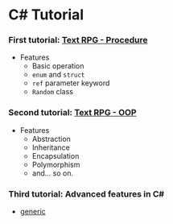 # C# Tutorial
### First tutorial: [Text RPG - Procedure](src/procedure/TextRPG.cs)
- Features
  - Basic operation
  - `enum` and `struct`
  - `ref` parameter keyword
  - `Random` class
### Second tutorial: [Text RPG - OOP](src/oop/TextRPG.cs)
- Features
  - Abstraction
  - Inheritance
  - Encapsulation
  - Polymorphism
  - and... so on.

### Third tutorial: Advanced features in C#
- [generic](src/generic)